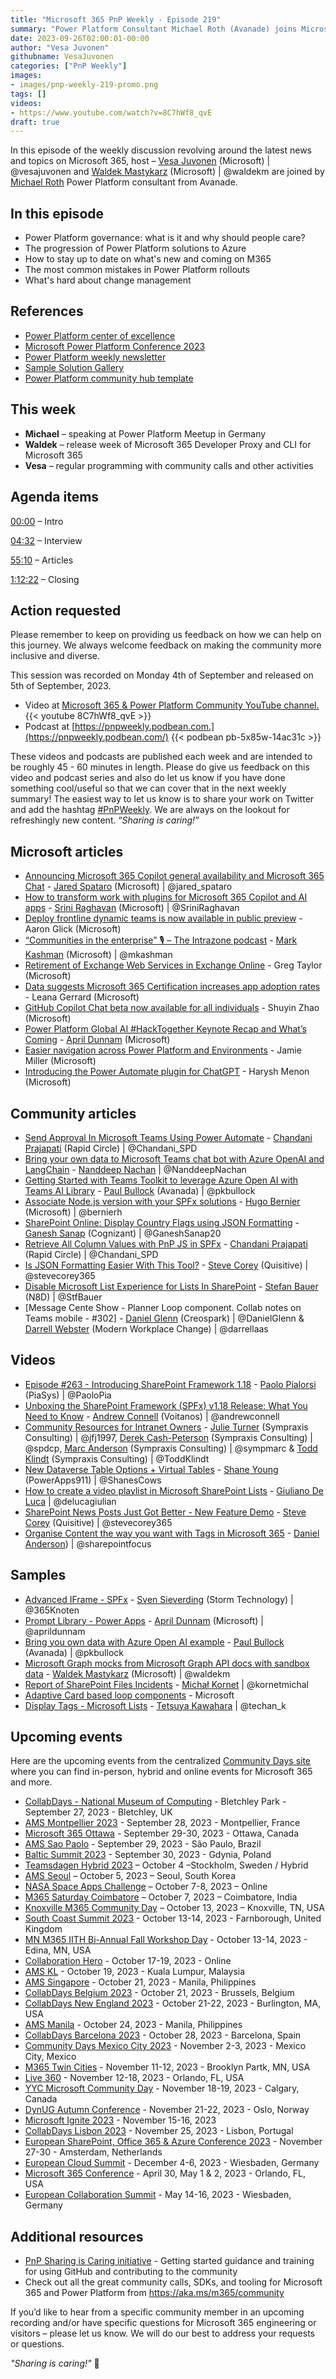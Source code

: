 ```yaml
---
title: "Microsoft 365 PnP Weekly - Episode 219"
summary: "Power Platform Consultant Michael Roth (Avanade) joins Microsoft’s Vesa Juvonen and Waldek Mastykarz in a discussion on, plus 26 articles/videos."
date: 2023-09-26T02:00:01-00:00
author: "Vesa Juvonen"
githubname: VesaJuvonen
categories: ["PnP Weekly"]
images:
- images/pnp-weekly-219-promo.png
tags: []
videos:
- https://www.youtube.com/watch?v=8C7hWf8_qvE
draft: true
---
```


In this episode of the weekly discussion revolving around the latest news and topics on Microsoft 365, host – [Vesa Juvonen](http://twitter.com/vesajuvonen) (Microsoft) | @vesajuvonen and [Waldek Mastykarz](http://twitter.com/waldekm) (Microsoft) | @waldekm are joined by [Michael Roth](https://twitter.com/MichaelRoth42) Power Platform consultant from Avanade.

## In this episode

- Power Platform governance: what is it and why should people care?
- The progression of Power Platform solutions to Azure
- How to stay up to date on what's new and coming on M365
- The most common mistakes in Power Platform rollouts
- What's hard about change management

## References

- [Power Platform center of excellence](https://learn.microsoft.com/en-us/power-platform/guidance/coe/starter-kit)
- [Microsoft Power Platform Conference 2023](https://powerplatformconf.com/)
- [Power Platform weekly newsletter](https://www.ppweekly.com/)
- [Sample Solution Gallery](https://adoption.microsoft.com/en-us/sample-solution-gallery/)
- [Power Platform community hub template](https://learn.microsoft.com/en-us/power-platform/guidance/adoption/wiki-community)

## This week

- **Michael** – speaking at Power Platform Meetup in Germany
- **Waldek** – release week of Microsoft 365 Developer Proxy and CLI for Microsoft 365
- **Vesa** – regular programming with community calls and other activities

## Agenda items

[00:00](https://youtu.be/8C7hWf8_qvE?t=0) – Intro

[04:32](https://youtu.be/8C7hWf8_qvE?t=273) – Interview

[55:10](https://youtu.be/8C7hWf8_qvE?t=3310) – Articles

[1:12:22](https://youtu.be/8C7hWf8_qvE?t=3968) – Closing

## Action requested

Please remember to keep on providing us feedback on how we can help on this journey. We always welcome feedback on making the community more inclusive and diverse.

This session was recorded on Monday 4th of September and released on 5th of September, 2023.

*   Video at [Microsoft 365 & Power Platform Community YouTube channel.](https://aka.ms/m365pnp-videos)
    {{< youtube 8C7hWf8_qvE >}}
*   Podcast at [https://pnpweekly.podbean.com.](https://pnpweekly.podbean.com/) 
    {{< podbean pb-5x85w-14ac31c >}}

These videos and podcasts are published each week and are intended to be roughly 45 - 60 minutes in length.  Please do give us feedback on this video and podcast series and also do let us know if you have done something cool/useful so that we can cover that in the next weekly summary! The easiest way to let us know is to share your work on Twitter and add the hashtag [#PnPWeekly](https://twitter.com/search?q=%23pnpweekly). We are always on the lookout for refreshingly new content. “_Sharing is caring!”_ 

## Microsoft articles

* [Announcing Microsoft 365 Copilot general availability and Microsoft 365 Chat](https://www.microsoft.com/en-us/microsoft-365/blog/2023/09/21/announcing-microsoft-365-copilot-general-availability-and-microsoft-365-chat/) - [Jared Spataro](https://twitter.com/jared_spataro) (Microsoft) | @jared_spataro
* [How to transform work with plugins for Microsoft 365 Copilot and AI apps](https://techcommunity.microsoft.com/t5/microsoft-teams-blog/how-to-transform-work-with-plugins-for-microsoft-365-copilot-and/ba-p/3933467) - [Srini Raghavan](https://twitter.com/SriniRaghavan) (Microsoft) | @SriniRaghavan
* [Deploy frontline dynamic teams is now available in public preview](https://techcommunity.microsoft.com/t5/microsoft-teams-blog/deploy-frontline-dynamic-teams-is-now-available-in-public/ba-p/3932854) - Aaron Glick (Microsoft)
* [“Communities in the enterprise” 🎙 – The Intrazone podcast](https://techcommunity.microsoft.com/t5/microsoft-sharepoint-blog/communities-in-the-enterprise-the-intrazone-podcast/ba-p/3929225) - [Mark Kashman](https://twitter.com/mkashman) (Microsoft) | @mkashman
* [Retirement of Exchange Web Services in Exchange Online](https://devblogs.microsoft.com/microsoft365dev/retirement-of-exchange-web-services-in-exchange-online/) - Greg Taylor (Microsoft)
* [Data suggests Microsoft 365 Certification increases app adoption rates](https://devblogs.microsoft.com/microsoft365dev/data-suggest-microsoft-365-certification-increases-app-adoption-rates/) - Leana Gerrard (Microsoft)
* [GitHub Copilot Chat beta now available for all individuals](https://github.blog/2023-09-20-github-copilot-chat-beta-now-available-for-all-individuals/) - Shuyin Zhao (Microsoft)
* [Power Platform Global AI #HackTogether Keynote Recap and What’s Coming](https://devblogs.microsoft.com/powerplatform/power-platform-global-ai-hacktogether-keynote-recap-and-whats-coming/) - [April Dunnam](https://twitter.com/aprildunnam) (Microsoft)
* [Easier navigation across Power Platform and Environments](https://powerautomate.microsoft.com/en-us/blog/easier-navigation-across-power-platform-and-environments/) - Jamie Miller (Microsoft)
* [Introducing the Power Automate plugin for ChatGPT](https://powerautomate.microsoft.com/en-us/blog/introducing-the-power-automate-plugin-for-chatgpt-2/) - Harysh Menon (Microsoft)

## Community articles

* [Send Approval In Microsoft Teams Using Power Automate](https://pnp.github.io/blog/post/send-approval-in-teams-using-power-automate/) - [Chandani Prajapati](https://twitter.com/Chandani_SPD) (Rapid Circle) | @Chandani_SPD
* [Bring your own data to Microsoft Teams chat bot with Azure OpenAI and LangChain](https://nanddeepnachanblogs.com/posts/2023-09-23-bring-own-data-teams-chatbot-azoai-langchain/) - [Nanddeep Nachan](https://twitter.com/NanddeepNachan) | @NanddeepNachan
* [Getting Started with Teams Toolkit to leverage Azure Open AI with Teams AI Library](https://pkbullock.com/blog/2023/getting-started-with-teams-toolkit-to-leverage-azure-open-ai-with-teams-ai-library/) - [Paul Bullock](https://twitter.com/pkbullock) (Avanada) | @pkbullock
* [Associate Node.js version with your SPFx solutions](https://tahoeninja.blog/posts/associate-node-version-with-spfx-solution/) - [Hugo Bernier](https://twitter.com/bernierh) (Microsoft) | @bernierh
* [SharePoint Online: Display Country Flags using JSON Formatting](https://ganeshsanapblogs.wordpress.com/2023/08/27/sharepoint-online-display-country-flags-using-json-formatting/) - [Ganesh Sanap](https://twitter.com/GaneshSanap20) (Cognizant) | @GaneshSanap20
* [Retrieve All Column Values with PnP JS in SPFx](https://www.c-sharpcorner.com/article/retrieve-all-column-values-with-pnp-js-in-spfx/) - [Chandani Prajapati](https://twitter.com/Chandani_SPD) (Rapid Circle) | @Chandani_SPD
* [Is JSON Formatting Easier With This Tool?](https://stevecorey.com/is-json-formatting-easier-with-this-tool/) - [Steve Corey](https://twitter.com/stevecorey365) (Quisitive) | @stevecorey365
* [Disable Microsoft List Experience for Lists In SharePoint](https://n8d.at/disable-microsoft-list-experience-for-lists-in-sharepoint) - [Stefan Bauer](https://twitter.com/StfBauer) (N8D) | @StfBauer
* [Message Cente Show - Planner Loop component. Collab notes on Teams mobile - #302] - [Daniel Glenn](https://twitter.com/DanielGlenn) (Creospark) | @DanielGlenn & [Darrell Webster](https://twitter.com/DarrellaaS) (Modern Workplace Change) | @darrellaas

## Videos

* [Episode #263 - Introducing SharePoint Framework 1.18](https://www.youtube.com/watch?v=hVi_w414lDU) - [Paolo Pialorsi](https://twitter.com/PaoloPia) (PiaSys) | @PaoloPia
* [Unboxing the SharePoint Framework (SPFx) v1.18 Release: What You Need to Know](https://www.youtube.com/watch?v=ZvMBLpGYahw) - [Andrew Connell](https://twitter.com/andrewconnell) (Voitanos) | @andrewconnell
* [Community Resources for Intranet Owners](https://www.youtube.com/watch?v=E7Z8-ytnqmY) - [Julie Turner](https://twitter.com/jfj1997) (Sympraxis Consulting) | @jfj1997, [Derek Cash-Peterson](https://twitter.com/spdcp) (Sympraxis Consulting) | @spdcp, [Marc Anderson](https://twitter.com/sympmarc) (Sympraxis Consulting) | @sympmarc & [Todd Klindt](https://twitter.com/ToddKlindt) (Sympraxis Consulting) | @ToddKlindt
* [New Dataverse Table Options + Virtual Tables](https://www.youtube.com/watch?v=JrnliAr-oac) - [Shane Young](https://twitter.com/ShanesCows) (PowerApps911) | @ShanesCows
* [How to create a video playlist in Microsoft SharePoint Lists](https://www.youtube.com/watch?v=K3dxjTcrIYo) - [Giuliano De Luca](https://twitter.com/DeLucaGiulian) | @delucagiulian
* [SharePoint News Posts Just Got Better - New Feature Demo](https://www.youtube.com/watch?v=XOb6VrDx09c) - [Steve Corey](https://twitter.com/stevecorey365) (Quisitive) | @stevecorey365
* [Organise Content the way you want with Tags in Microsoft 365](https://www.youtube.com/watch?v=PRVp9-9UYP8) - [Daniel Anderson](https://twitter.com/sharepointfocus)) | @sharepointfocus

## Samples

* [Advanced IFrame - SPFx](https://adoption.microsoft.com/en-us/sample-solution-gallery/sample/pnp-sp-dev-spfx-web-parts-react-advanced-iframe/) - [Sven Sieverding](https://twitter.com/365Knoten) (Storm Technology) | @365Knoten
* [Prompt Library - Power Apps](https://adoption.microsoft.com/en-us/sample-solution-gallery/sample/pnp-powerplatform-samples-prompt-library/) - [April Dunnam](https://twitter.com/aprildunnam) (Microsoft) | @aprildunnam
* [Bring you own data with Azure Open AI example](https://adoption.microsoft.com/en-us/sample-solution-gallery/sample/azure-open-ai-byod-powershell/) - [Paul Bullock](https://twitter.com/pkbullock) (Avanada) | @pkbullock
* [Microsoft Graph mocks from Microsoft Graph API docs with sandbox data](https://adoption.microsoft.com/en-us/sample-solution-gallery/sample/pnp-m365-proxy-microsoft-graph-sandbox-mocks/) - [Waldek Mastykarz](https://twitter.com/waldekm) (Microsoft) | @waldekm
* [Report of SharePoint Files Incidents](https://adoption.microsoft.com/en-us/sample-solution-gallery/sample/spo-export-report-files-incidents/) - [Michał Kornet](https://twitter.com/kornetmichal) | @kornetmichal
* [Adaptive Card based loop components](https://adoption.microsoft.com/en-us/sample-solution-gallery/sample/officedev-microsoft-teams-samples-msgext-unfurling-ac-loop-components-csharp/) - Microsoft
* [Display Tags - Microsoft Lists](https://adoption.microsoft.com/en-us/sample-solution-gallery/sample/pnp-list-formatting-managed-metadata-tag/) - [Tetsuya Kawahara](https://twitter.com/techan_k) | @techan_k

## Upcoming events

Here are the upcoming events from the centralized [Community Days site](https://communitydays.org/events?when=upcoming) where you can find in-person, hybrid and online events for Microsoft 365 and more.

* [CollabDays - National Museum of Computing](https://www.communitydays.org/event/2023-09-27/collabdays-national-museum-of-computing-bletchley-park) - Bletchley Park - September 27, 2023 - Bletchley, UK
* [AMS Montpellier 2023](https://www.communitydays.org/event/2023-09-28/ams-montpellier-2023) - September 28, 2023 - Montpellier, France
* [Microsoft 365 Ottawa](https://www.communitydays.org/event/2023-09-29/microsoft-365-ottawa) - September 29-30, 2023 - Ottawa, Canada
* [AMS Sao Paolo](https://www.communitydays.org/event/2023-09-29/ams-sao-paulo) - September 29, 2023 - São Paulo, Brazil
* [Baltic Summit 2023](https://www.communitydays.org/event/2023-09-30/baltic-summit-2023) - September 30, 2023 - Gdynia, Poland
* [Teamsdagen Hybrid 2023](https://www.communitydays.org/event/2023-10-04/teamsdagen-hybrid-2023) – October 4 –Stockholm, Sweden / Hybrid
* [AMS Seoul](https://www.communitydays.org/event/2023-10-05/ams-seoul) – October 5, 2023 – Seoul, South Korea
* [NASA Space Apps Challenge](https://www.communitydays.org/event/2023-10-07/nasa-space-apps-challenge) – October 7-8, 2023 – Online
* [M365 Saturday Coimbatore](https://www.communitydays.org/event/2023-10-07/m365-saturday-coimbatore) – October 7, 2023 – Coimbatore, India
* [Knoxville M365 Community Day](https://www.communitydays.org/event/2023-10-13/knoxville-m365-community-day) – October 13, 2023 – Knoxville, TN, USA
* [South Coast Summit 2023](https://www.southcoastsummit.com/) - October 13-14, 2023 - Farnborough, United Kingdom
* [MN M365 IITH Bi-Annual Fall Workshop Day](https://www.communitydays.org/event/2023-10-13/mn-m365-11th-bi-annual-fall-workshop-day) - October 13-14, 2023 - Edina, MN, USA
* [Collaboration Hero](https://www.communitydays.org/event/2023-10-17/collaboration-hero) - October 17-19, 2023 - Online
* [AMS KL](https://www.communitydays.org/event/2023-10-19/ams-kl) - October 19, 2023 - Kuala Lumpur, Malaysia
* [AMS Singapore](https://www.communitydays.org/event/2023-10-21/ams-singapore-23) - October 21, 2023 - Manila, Philippines
* [CollabDays Belgium 2023](https://www.collabdays.org/2023-belgium/) - October 21, 2023 - Brussels, Belgium
* [CollabDays New England 2023](https://www.collabdays.org/2023-ne/) - October 21-22, 2023 - Burlington, MA, USA
* [AMS Manila](https://www.communitydays.org/event/2023-10-24/ams-manila) - October 24, 2023 - Manila, Philippines
* [CollabDays Barcelona 2023](https://www.collabdays.org/2023-barcelona/) - October 28, 2023 - Barcelona, Spain
* [Community Days Mexico City 2023](https://www.communitydays.org/event/2023-11-02/community-days-mexico-city-2023) - November 2-3, 2023 - Mexico City, Mexico
* [M365 Twin Cities](https://www.communitydays.org/event/2023-11-11/m365-twin-cities) - November 11-12, 2023 - Brooklyn Partk, MN, USA
* [Live 360](https://www.communitydays.org/event/2023-11-12/live-360) - November 12-18, 2023 - Orlando, FL, USA
* [YYC Microsoft Community Day](https://www.communitydays.org/event/2023-11-18/yyc-microsoft-community-day) - November 18-19, 2023 - Calgary, Canada
* [DynUG Autumn Conference](https://www.communitydays.org/event/2023-11-21/dynug-autumn-conference) - November 21-22, 2023 - Oslo, Norway
* [Microsoft Ignite 2023](https://ignite.microsoft.com/) - November 15-16, 2023
* [CollabDays Lisbon 2023](https://www.collabdays.org/2023-lisbon/) - November 25, 2023 - Lisbon, Portugal
* [European SharePoint, Office 365 & Azure Conference 2023](https://www.sharepointeurope.com/) - November 27-30 - Amsterdam, Netherlands
* [European Cloud Summit](https://www.cloudsummit.eu/) - December 4-6, 2023 - Wiesbaden, Germany
* [Microsoft 365 Conference](https://m365conf.com/#!/) - April 30, May 1 & 2, 2023 - Orlando, FL, USA
* [European Collaboration Summit](https://collabsummit.eu/) - May 14-16, 2023 - Wiesbaden, Germany

## Additional resources

* [PnP Sharing is Caring initiative](https://aka.ms/sharing-is-caring) - Getting started guidance and training for using GitHub and contributing to the community
* Check out all the great community calls, SDKs, and tooling for Microsoft 365 and Power Platform from <https://aka.ms/m365/community>

If you’d like to hear from a specific community member in an upcoming recording and/or have specific questions for Microsoft 365 engineering or visitors – please let us know. We will do our best to address your requests or questions.

_"Sharing is caring!"_ 🧡

